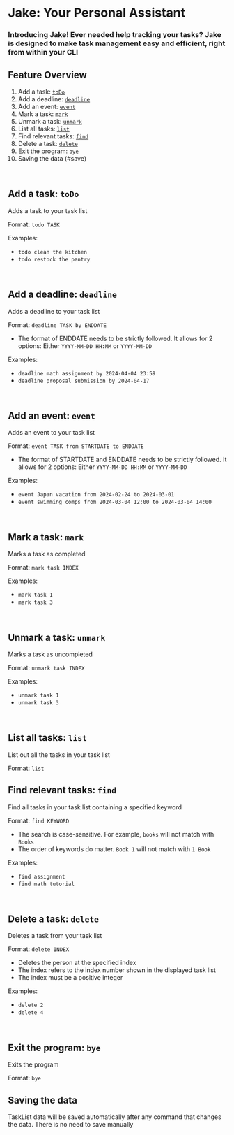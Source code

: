 # Jake: Your Personal Assistant
### Introducing Jake! Ever needed help tracking your tasks? Jake is designed to make task management easy and efficient, right from within your CLI

## Feature Overview
1. Add a task: [`toDo`](#todo)
2. Add a deadline: [`deadline`](#deadline)
3. Add an event: [`event`](#event)
4. Mark a task: [`mark`](#mark)
5. Unmark a task: [`unmark`](#unmark)
6. List all tasks: [`list`](#list)
7. Find relevant tasks: [`find`](#find)
8. Delete a task: [`delete`](#delete)
9. Exit the program: [`bye`](#bye)
10. Saving the data (#save)
<br>

## Add a task: `toDo` <a name="todo"></a>
Adds a task to your task list

Format: `todo TASK`

Examples:
- `todo clean the kitchen`
- `todo restock the pantry`
<br>

## Add a deadline: `deadline` <a name="deadline"></a>
Adds a deadline to your task list

Format: `deadline TASK by ENDDATE`
- The format of ENDDATE needs to be strictly followed. It allows for 2 options: Either `YYYY-MM-DD HH:MM` or `YYYY-MM-DD`

Examples:
- `deadline math assignment by 2024-04-04 23:59`
- `deadline proposal submission by 2024-04-17`
<br>

## Add an event: `event` <a name="event"></a>
Adds an event to your task list

Format: `event TASK from STARTDATE to ENDDATE`
- The format of STARTDATE and ENDDATE needs to be strictly followed. It allows for 2 options: Either `YYYY-MM-DD HH:MM` or `YYYY-MM-DD`

Examples:
- `event Japan vacation from 2024-02-24 to 2024-03-01`
- `event swimming comps from 2024-03-04 12:00 to 2024-03-04 14:00`
<br>

## Mark a task: `mark` <a name="mark"></a>
Marks a task as completed

Format: `mark task INDEX`

Examples:
- `mark task 1`
- `mark task 3`
<br>

## Unmark a task: `unmark` <a name="unmark"></a>
Marks a task as uncompleted

Format: `unmark task INDEX`

Examples:
- `unmark task 1`
- `unmark task 3`
<br>

## List all tasks: `list` <a name="list"></a>
List out all the tasks in your task list

Format: `list`
<br>

## Find relevant tasks: `find` <a name="find"></a>
Find all tasks in your task list containing a specified keyword

Format: `find KEYWORD`
- The search is case-sensitive. For example, `books` will not match with `Books`
- The order of keywords do matter. `Book 1` will not match with `1 Book` 

Examples:
- `find assignment`
- `find math tutorial`
<br>

## Delete a task: `delete` <a name="delete"></a>
Deletes a task from your task list

Format: `delete INDEX`
- Deletes the person at the specified index
- The index refers to the index number shown in the displayed task list
- The index must be a positive integer

Examples:
- `delete 2`
- `delete 4`
<br>

## Exit the program: `bye` <a name="bye"></a>
Exits the program

Format: `bye`
<br>

## Saving the data <a name="save"></a>
TaskList data will be saved automatically after any command that changes the data. There is no need to save manually